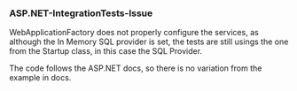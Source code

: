 ### ASP.NET-IntegrationTests-Issue

WebApplicationFactory does not properly configure the services, as although the In Memory SQL provider is set, the tests are still usings the one from the Startup class, in this case the SQL Provider.

The code follows the ASP.NET docs, so there is no variation from the example in docs.

